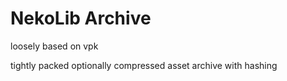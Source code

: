 # NekoLib Archive
loosely based on vpk

tightly packed optionally compressed asset archive with hashing
